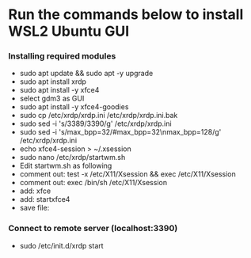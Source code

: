 # Run the commands below to install WSL2 Ubuntu GUI
### Installing required modules
- sudo apt update && sudo apt -y upgrade
- sudo apt install xrdp
- sudo apt install -y xfce4
- select gdm3 as GUI
- sudo apt install -y xfce4-goodies
- sudo cp /etc/xrdp/xrdp.ini /etc/xrdp/xrdp.ini.bak
- sudo sed -i 's/3389/3390/g' /etc/xrdp/xrdp.ini
- sudo sed -i 's/max_bpp=32/#max_bpp=32\nmax_bpp=128/g' /etc/xrdp/xrdp.ini
- echo xfce4-session > ~/.xsession
- sudo nano /etc/xrdp/startwm.sh
- Edit startwm.sh as following
- comment out: test -x /etc/X11/Xsession && exec /etc/X11/Xsession
- comment out: exec /bin/sh /etc/X11/Xsession
- add: xfce
- add: startxfce4
- save file:
### Connect to remote server (localhost:3390)
- sudo /etc/init.d/xrdp start





